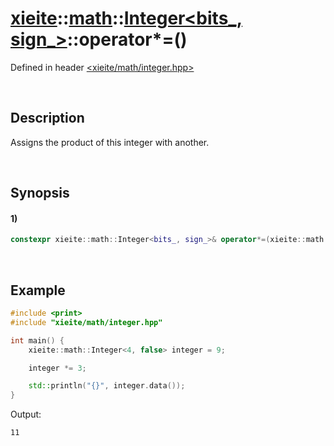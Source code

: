 # [xieite](../../../../../xieite.md)\:\:[math](../../../../../math.md)\:\:[Integer<bits_, sign_>](../../../../integer.md)\:\:operator*=\(\)
Defined in header [<xieite/math/integer.hpp>](../../../../../../../include/xieite/math/integer.hpp)

&nbsp;

## Description
Assigns the product of this integer with another.

&nbsp;

## Synopsis
#### 1)
```cpp
constexpr xieite::math::Integer<bits_, sign_>& operator*=(xieite::math::Integer<bits_, sign_> multiplicand) noexcept;
```

&nbsp;

## Example
```cpp
#include <print>
#include "xieite/math/integer.hpp"

int main() {
    xieite::math::Integer<4, false> integer = 9;

    integer *= 3;

    std::println("{}", integer.data());
}
```
Output:
```
11
```
